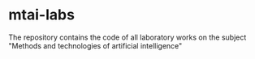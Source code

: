 # mtai-labs
The repository contains the code of all laboratory works on the subject "Methods and technologies of artificial intelligence"
